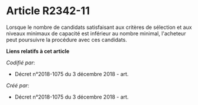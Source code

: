 # Article R2342-11

Lorsque le nombre de candidats satisfaisant aux critères de sélection et aux niveaux minimaux de capacité est inférieur au
nombre minimal, l'acheteur peut poursuivre la procédure avec ces candidats.

**Liens relatifs à cet article**

_Codifié par_:

  - Décret n°2018-1075 du 3 décembre 2018 - art.

_Créé par_:

  - Décret n°2018-1075 du 3 décembre 2018 - art.
